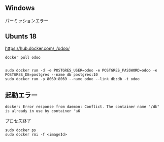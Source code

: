 ## Windows
パーミッションエラー

## Ubunts 18
https://hub.docker.com/_/odoo/
```
docker pull odoo


sudo docker run -d -e POSTGRES_USER=odoo -e POSTGRES_PASSWORD=odoo -e POSTGRES_DB=postgres --name db postgres:10
sudo docker run -p 8069:8069 --name odoo --link db:db -t odoo
```


## 起動エラー
```
docker: Error response from daemon: Conflict. The container name "/db" is already in use by container "a6
```
プロセス終了
```
sudo docker ps
sudo docker rmi -f <imageId>
```
